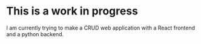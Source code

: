 # This is a work in progress

I am currently trying to make a CRUD web application with a React frontend and a python backend.
